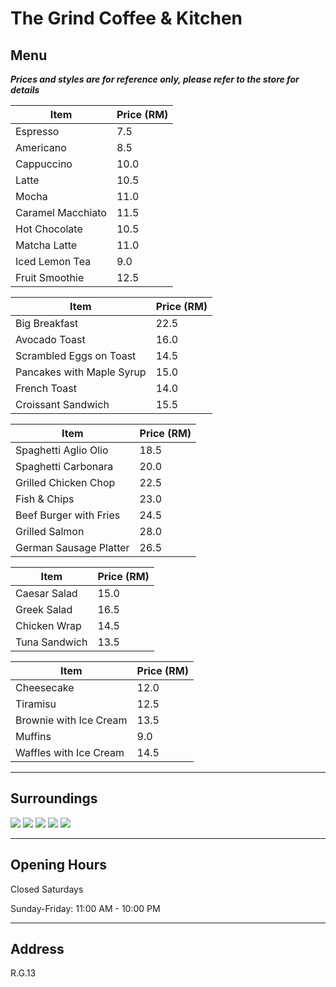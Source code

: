 # The Grind Coffee & Kitchen

## Menu

**_Prices and styles are for reference only, please refer to the store for details_**

| Item              | Price (RM) |
| ----------------- | ---------- |
| Espresso          | 7.5        |
| Americano         | 8.5        |
| Cappuccino        | 10.0       |
| Latte             | 10.5       |
| Mocha             | 11.0       |
| Caramel Macchiato | 11.5       |
| Hot Chocolate     | 10.5       |
| Matcha Latte      | 11.0       |
| Iced Lemon Tea    | 9.0        |
| Fruit Smoothie    | 12.5       |

| Item                      | Price (RM) |
| ------------------------- | ---------- |
| Big Breakfast             | 22.5       |
| Avocado Toast             | 16.0       |
| Scrambled Eggs on Toast   | 14.5       |
| Pancakes with Maple Syrup | 15.0       |
| French Toast              | 14.0       |
| Croissant Sandwich        | 15.5       |

| Item                   | Price (RM) |
| ---------------------- | ---------- |
| Spaghetti Aglio Olio   | 18.5       |
| Spaghetti Carbonara    | 20.0       |
| Grilled Chicken Chop   | 22.5       |
| Fish & Chips           | 23.0       |
| Beef Burger with Fries | 24.5       |
| Grilled Salmon         | 28.0       |
| German Sausage Platter | 26.5       |

| Item          | Price (RM) |
| ------------- | ---------- |
| Caesar Salad  | 15.0       |
| Greek Salad   | 16.5       |
| Chicken Wrap  | 14.5       |
| Tuna Sandwich | 13.5       |

| Item                   | Price (RM) |
| ---------------------- | ---------- |
| Cheesecake             | 12.0       |
| Tiramisu               | 12.5       |
| Brownie with Ice Cream | 13.5       |
| Muffins                | 9.0        |
| Waffles with Ice Cream | 14.5       |

---

## Surroundings

<div class="image-slide">
<img src="https://img.xmummap.com/G_grind_surd1.webp" />
<img src="https://img.xmummap.com/G_grind_surd2.webp" />
<img src="https://img.xmummap.com/G_grind_surd3.webp" />
<img src="https://img.xmummap.com/G_grind_surd4.webp" />
<img src="https://img.xmummap.com/G_grind_surd5.webp" />
</div>

---

## Opening Hours

Closed Saturdays

Sunday-Friday: 11:00 AM - 10:00 PM

---

## Address

R.G.13
